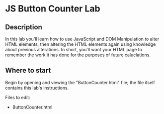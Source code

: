 # JS Button Counter Lab


## Description

In this lab you'll learn how to use JavaScript and DOM Manipulation to alter HTML elements, then altering the HTML elements again using knowledge about previous alterations. In short, you'll want your HTML page to remember the work it has done for the purposes of future caluclations.


## Where to start

Begin by opening and viewing the "ButtonCounter.html" file; the file itself contains this lab's instructions.

Files to edit:
- ButtonCounter.html





